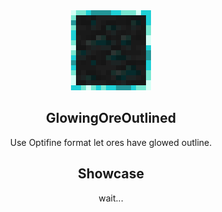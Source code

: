 <div align=center>
  <img src="./common/pack.png" width="128">
  <h2>GlowingOreOutlined</h2>

  Use Optifine format let ores have glowed outline.
  <h2>Showcase</h2>
  
  wait...